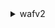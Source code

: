 <details>

<summary>
wafv2
</summary>

- <details><summary>associate-web-acl</summary>

  * --web-acl-arn
  * --resource-arn
  * --cli-input-json
  * --cli-input-yaml
  * --generate-cli-skeleton


- <details><summary>check-capacity</summary>

  * --scope
  * --rules
  * --cli-input-json
  * --cli-input-yaml
  * --generate-cli-skeleton


- <details><summary>create-ip-set</summary>

  * --name
  * --scope
  * --description
  * --ip-address-version
  * --addresses
  * --tags
  * --cli-input-json
  * --cli-input-yaml
  * --generate-cli-skeleton


- <details><summary>create-regex-pattern-set</summary>

  * --name
  * --scope
  * --description
  * --regular-expression-list
  * --tags
  * --cli-input-json
  * --cli-input-yaml
  * --generate-cli-skeleton


- <details><summary>create-rule-group</summary>

  * --name
  * --scope
  * --capacity
  * --description
  * --rules
  * --visibility-config
  * --tags
  * --custom-response-bodies
  * --cli-input-json
  * --cli-input-yaml
  * --generate-cli-skeleton


- <details><summary>create-web-acl</summary>

  * --name
  * --scope
  * --default-action
  * --description
  * --rules
  * --visibility-config
  * --tags
  * --custom-response-bodies
  * --cli-input-json
  * --cli-input-yaml
  * --generate-cli-skeleton


- <details><summary>delete-firewall-manager-rule-groups</summary>

  * --web-acl-arn
  * --web-acl-lock-token
  * --cli-input-json
  * --cli-input-yaml
  * --generate-cli-skeleton


- <details><summary>delete-ip-set</summary>

  * --name
  * --scope
  * --id
  * --lock-token
  * --cli-input-json
  * --cli-input-yaml
  * --generate-cli-skeleton


- <details><summary>delete-logging-configuration</summary>

  * --resource-arn
  * --cli-input-json
  * --cli-input-yaml
  * --generate-cli-skeleton


- <details><summary>delete-permission-policy</summary>

  * --resource-arn
  * --cli-input-json
  * --cli-input-yaml
  * --generate-cli-skeleton


- <details><summary>delete-regex-pattern-set</summary>

  * --name
  * --scope
  * --id
  * --lock-token
  * --cli-input-json
  * --cli-input-yaml
  * --generate-cli-skeleton


- <details><summary>delete-rule-group</summary>

  * --name
  * --scope
  * --id
  * --lock-token
  * --cli-input-json
  * --cli-input-yaml
  * --generate-cli-skeleton


- <details><summary>delete-web-acl</summary>

  * --name
  * --scope
  * --id
  * --lock-token
  * --cli-input-json
  * --cli-input-yaml
  * --generate-cli-skeleton


- <details><summary>describe-managed-rule-group</summary>

  * --vendor-name
  * --name
  * --scope
  * --cli-input-json
  * --cli-input-yaml
  * --generate-cli-skeleton


- <details><summary>disassociate-web-acl</summary>

  * --resource-arn
  * --cli-input-json
  * --cli-input-yaml
  * --generate-cli-skeleton


- <details><summary>get-ip-set</summary>

  * --name
  * --scope
  * --id
  * --cli-input-json
  * --cli-input-yaml
  * --generate-cli-skeleton


- <details><summary>get-logging-configuration</summary>

  * --resource-arn
  * --cli-input-json
  * --cli-input-yaml
  * --generate-cli-skeleton


- <details><summary>get-permission-policy</summary>

  * --resource-arn
  * --cli-input-json
  * --cli-input-yaml
  * --generate-cli-skeleton


- <details><summary>get-rate-based-statement-managed-keys</summary>

  * --scope
  * --web-acl-name
  * --web-acl-id
  * --rule-name
  * --cli-input-json
  * --cli-input-yaml
  * --generate-cli-skeleton


- <details><summary>get-regex-pattern-set</summary>

  * --name
  * --scope
  * --id
  * --cli-input-json
  * --cli-input-yaml
  * --generate-cli-skeleton


- <details><summary>get-rule-group</summary>

  * --name
  * --scope
  * --id
  * --arn
  * --cli-input-json
  * --cli-input-yaml
  * --generate-cli-skeleton


- <details><summary>get-sampled-requests</summary>

  * --web-acl-arn
  * --rule-metric-name
  * --scope
  * --time-window
  * --max-items
  * --cli-input-json
  * --cli-input-yaml
  * --generate-cli-skeleton


- <details><summary>get-web-acl</summary>

  * --name
  * --scope
  * --id
  * --cli-input-json
  * --cli-input-yaml
  * --generate-cli-skeleton


- <details><summary>get-web-acl-for-resource</summary>

  * --resource-arn
  * --cli-input-json
  * --cli-input-yaml
  * --generate-cli-skeleton


- <details><summary>help</summary>

  * 


- <details><summary>list-available-managed-rule-groups</summary>

  * --scope
  * --next-marker
  * --limit
  * --cli-input-json
  * --cli-input-yaml
  * --generate-cli-skeleton


- <details><summary>list-ip-sets</summary>

  * --scope
  * --next-marker
  * --limit
  * --cli-input-json
  * --cli-input-yaml
  * --generate-cli-skeleton


- <details><summary>list-logging-configurations</summary>

  * --scope
  * --next-marker
  * --limit
  * --cli-input-json
  * --cli-input-yaml
  * --generate-cli-skeleton


- <details><summary>list-regex-pattern-sets</summary>

  * --scope
  * --next-marker
  * --limit
  * --cli-input-json
  * --cli-input-yaml
  * --generate-cli-skeleton


- <details><summary>list-resources-for-web-acl</summary>

  * --web-acl-arn
  * --resource-type
  * --cli-input-json
  * --cli-input-yaml
  * --generate-cli-skeleton


- <details><summary>list-rule-groups</summary>

  * --scope
  * --next-marker
  * --limit
  * --cli-input-json
  * --cli-input-yaml
  * --generate-cli-skeleton


- <details><summary>list-tags-for-resource</summary>

  * --next-marker
  * --limit
  * --resource-arn
  * --cli-input-json
  * --cli-input-yaml
  * --generate-cli-skeleton


- <details><summary>list-web-acls</summary>

  * --scope
  * --next-marker
  * --limit
  * --cli-input-json
  * --cli-input-yaml
  * --generate-cli-skeleton


- <details><summary>put-logging-configuration</summary>

  * --logging-configuration
  * --cli-input-json
  * --cli-input-yaml
  * --generate-cli-skeleton


- <details><summary>put-permission-policy</summary>

  * --resource-arn
  * --policy
  * --cli-input-json
  * --cli-input-yaml
  * --generate-cli-skeleton


- <details><summary>tag-resource</summary>

  * --resource-arn
  * --tags
  * --cli-input-json
  * --cli-input-yaml
  * --generate-cli-skeleton


- <details><summary>untag-resource</summary>

  * --resource-arn
  * --tag-keys
  * --cli-input-json
  * --cli-input-yaml
  * --generate-cli-skeleton


- <details><summary>update-ip-set</summary>

  * --name
  * --scope
  * --id
  * --description
  * --addresses
  * --lock-token
  * --cli-input-json
  * --cli-input-yaml
  * --generate-cli-skeleton


- <details><summary>update-regex-pattern-set</summary>

  * --name
  * --scope
  * --id
  * --description
  * --regular-expression-list
  * --lock-token
  * --cli-input-json
  * --cli-input-yaml
  * --generate-cli-skeleton


- <details><summary>update-rule-group</summary>

  * --name
  * --scope
  * --id
  * --description
  * --rules
  * --visibility-config
  * --lock-token
  * --custom-response-bodies
  * --cli-input-json
  * --cli-input-yaml
  * --generate-cli-skeleton


- <details><summary>update-web-acl</summary>

  * --name
  * --scope
  * --id
  * --default-action
  * --description
  * --rules
  * --visibility-config
  * --lock-token
  * --custom-response-bodies
  * --cli-input-json
  * --cli-input-yaml
  * --generate-cli-skeleton


</details>

